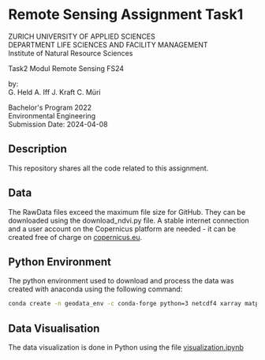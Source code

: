 # Remote Sensing Assignment Task1

ZURICH UNIVERSITY OF APPLIED SCIENCES <br>
DEPARTMENT LIFE SCIENCES AND FACILITY MANAGEMENT <br>
Institute of Natural Resource Sciences

Task2 Modul Remote Sensing FS24

by: <br>
G. Held
A. Iff
J. Kraft
C. Müri

Bachelor's Program 2022  
Environmental Engineering  
Submission Date: 2024-04-08

## Description
This repository shares all the code related to this assignment.

## Data
The RawData files exceed the maximum file size for GitHub. They can be downloaded using the download_ndvi.py file. A stable internet connection and a user account on the Copernicus platform are needed - it can be created free of charge on [copernicus.eu](https://openeo.dataspace.copernicus.eu/).

## Python Environment
The python environment used to download and process the data was created with anaconda using the following command:
```bash
conda create -n geodata_env -c conda-forge python=3 netcdf4 xarray matplotlib numpy dask rasterio rioxarray geopandas pandas cartopy tqdm openeo jupyterlab 
```

## Data Visualisation
The data visualization is done in Python using the file [visualization.ipynb]()
